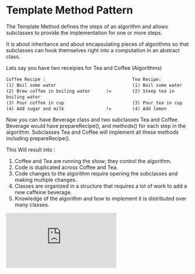 # Template Method Pattern
The Template Method defines the steps of an algorithm and allows subclasses to provide the implementation for one or more steps.

It is about inheritance and about encapsulating pieces of algorithms so that subclasses can hook themselves right into a computation in an abstract class.

Lets say you have two receipies for Tea and Coffee (Algorithms)
```
Coffee Recipe :                                 Tea Recipe:           
(1) Boil some water                             (1) Boil some water
(2) Brew coffee in boiling water      !=        (2) Steep tea in boiling water
(3) Pour coffee in cup                          (3) Pour tea in cup
(4) Add sugar and milk                !=        (4) Add lemon
```

Now you can have Beverage class and two subclasses Tea and Coffee.  Beverage would have prepareRecipe(), and methods() for each step in the algorithm. Subclasses Tea and Coffee will implement all these methods including prepareRecipe().

This Will result into : 
1. Coffee and Tea are running the show; they control the algorithm.
2. Code is duplicated across Coffee and Tea.
3. Code changes to the algorithm require opening the subclasses and making multiple changes.
4. Classes are organized in a structure that requires a lot of work to add a new caffeine beverage.
5. Knowledge of the algorithm and how to implement it is distributed over many classes.

![](https://github.com/xXLogicNotFoundXx/DesignPatterns/blob/main/Template%20Method%20Pattern/Template%20Method%20Pattern.pdf)
